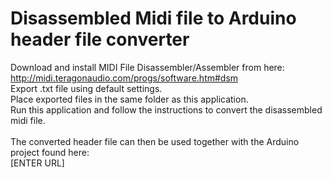 # Disassembled Midi file to Arduino header file converter
Download and install MIDI File Disassembler/Assembler from here:<br/>
http://midi.teragonaudio.com/progs/software.htm#dsm<br/>
Export .txt file using default settings.<br/>
Place exported files in the same folder as this application.<br/>
Run this application and follow the instructions to convert the disassembled midi file.<br/>
<br/>
The converted header file can then be used together with the Arduino project found here:<br/>
[ENTER URL]<br/>